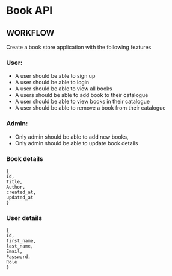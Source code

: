 # Book API

## WORKFLOW

Create a book store application with the following features

### User:

- A user should be able to sign up
- A user should be able to login
- A user should be able to view all books
- A users should be able to add book to their catalogue
- A user should be able to view books in their catalogue
- A user should be able to remove a book from their catalogue

### Admin:

- Only admin should be able to add new books,
- Only admin should be able to update book details

### Book details

```
{
Id,
Title,
Author,
created_at,
updated_at
}
```

### User details

```
{
Id,
first_name,
last_name,
Email,
Password,
Role
}
```
